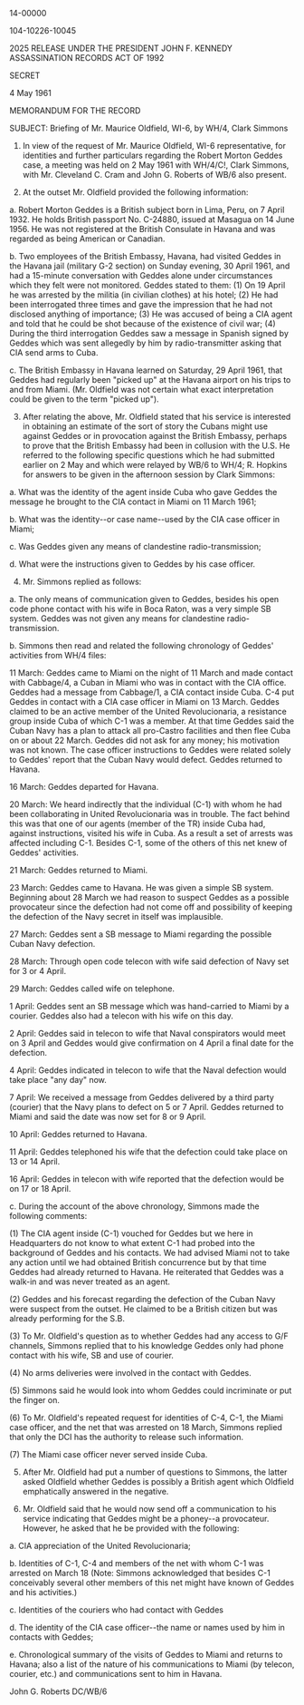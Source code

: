 14-00000

104-10226-10045

2025 RELEASE UNDER THE PRESIDENT JOHN F. KENNEDY ASSASSINATION RECORDS ACT OF 1992

SECRET

4 May 1961

MEMORANDUM FOR THE RECORD

SUBJECT: Briefing of Mr. Maurice Oldfield, WI-6, by WH/4, Clark Simmons

1. In view of the request of Mr. Maurice Oldfield, WI-6 representative, for identities and further particulars regarding the Robert Morton Geddes case, a meeting was held on 2 May 1961 with WH/4/C!, Clark Simmons, with Mr. Cleveland C. Cram and John G. Roberts of WB/6 also present.

2. At the outset Mr. Oldfield provided the following information:

a. Robert Morton Geddes is a British subject born in Lima, Peru, on 7 April 1932. He holds British passport No. C-24880, issued at Masagua on 14 June 1956. He was not registered at the British Consulate in Havana and was regarded as being American or Canadian.

b. Two employees of the British Embassy, Havana, had visited Geddes in the Havana jail (military G-2 section) on Sunday evening, 30 April 1961, and had a 15-minute conversation with Geddes alone under circumstances which they felt were not monitored. Geddes stated to them: (1) On 19 April he was arrested by the militia (in civilian clothes) at his hotel; (2) He had been interrogated three times and gave the impression that he had not disclosed anything of importance; (3) He was accused of being a CIA agent and told that he could be shot because of the existence of civil war; (4) During the third interrogation Geddes saw a message in Spanish signed by Geddes which was sent allegedly by him by radio-transmitter asking that CIA send arms to Cuba.

c. The British Embassy in Havana learned on Saturday, 29 April 1961, that Geddes had regularly been "picked up" at the Havana airport on his trips to and from Miami. (Mr. Oldfield was not certain what exact interpretation could be given to the term "picked up").

3. After relating the above, Mr. Oldfield stated that his service is interested in obtaining an estimate of the sort of story the Cubans might use against Geddes or in provocation against the British Embassy, perhaps to prove that the British Embassy had been in collusion with the U.S. He referred to the following specific questions which he had submitted earlier on 2 May and which were relayed by WB/6 to WH/4; R. Hopkins for answers to be given in the afternoon session by Clark Simmons:

a. What was the identity of the agent inside Cuba who gave Geddes the message he brought to the CIA contact in Miami on 11 March 1961;

b. What was the identity--or case name--used by the CIA case officer in Miami;

c. Was Geddes given any means of clandestine radio-transmission;

d. What were the instructions given to Geddes by his case officer.

4. Mr. Simmons replied as follows:

a. The only means of communication given to Geddes, besides his open code phone contact with his wife in Boca Raton, was a very simple SB system. Geddes was not given any means for clandestine radio-transmission.

b. Simmons then read and related the following chronology of Geddes' activities from WH/4 files:

11 March: Geddes came to Miami on the night of 11 March and made contact with Cabbage/4, a Cuban in Miami who was in contact with the CIA office. Geddes had a message from Cabbage/1, a CIA contact inside Cuba. C-4 put Geddes in contact with a CIA case officer in Miami on 13 March. Geddes claimed to be an active member of the United Revolucionaria, a resistance group inside Cuba of which C-1 was a member. At that time Geddes said the Cuban Navy has a plan to attack all pro-Castro facilities and then flee Cuba on or about 22 March. Geddes did not ask for any money; his motivation was not known. The case officer instructions to Geddes were related solely to Geddes' report that the Cuban Navy would defect. Geddes returned to Havana.

16 March: Geddes departed for Havana.

20 March: We heard indirectly that the individual (C-1) with whom he had been collaborating in United Revolucionaria was in trouble. The fact behind this was that one of our agents (member of the TR) inside Cuba had, against instructions, visited his wife in Cuba. As a result a set of arrests was affected including C-1. Besides C-1, some of the others of this net knew of Geddes' activities.

21 March: Geddes returned to Miami.

23 March: Geddes came to Havana. He was given a simple SB system. Beginning about 28 March we had reason to suspect Geddes as a possible provocateur since the defection had not come off and possibility of keeping the defection of the Navy secret in itself was implausible.

27 March: Geddes sent a SB message to Miami regarding the possible Cuban Navy defection.

28 March: Through open code telecon with wife said defection of Navy set for 3 or 4 April.

29 March: Geddes called wife on telephone.

1 April: Geddes sent an SB message which was hand-carried to Miami by a courier. Geddes also had a telecon with his wife on this day.

2 April: Geddes said in telecon to wife that Naval conspirators would meet on 3 April and Geddes would give confirmation on 4 April a final date for the defection.

4 April: Geddes indicated in telecon to wife that the Naval defection would take place "any day" now.

7 April: We received a message from Geddes delivered by a third party (courier) that the Navy plans to defect on 5 or 7 April. Geddes returned to Miami and said the date was now set for 8 or 9 April.

10 April: Geddes returned to Havana.

11 April: Geddes telephoned his wife that the defection could take place on 13 or 14 April.

16 April: Geddes in telecon with wife reported that the defection would be on 17 or 18 April.

c. During the account of the above chronology, Simmons made the following comments:

(1) The CIA agent inside (C-1) vouched for Geddes but we here in Headquarters do not know to what extent C-1 had probed into the background of Geddes and his contacts. We had advised Miami not to take any action until we had obtained British concurrence but by that time Geddes had already returned to Havana. He reiterated that Geddes was a walk-in and was never treated as an agent.

(2) Geddes and his forecast regarding the defection of the Cuban Navy were suspect from the outset. He claimed to be a British citizen but was already performing for the S.B.

(3) To Mr. Oldfield's question as to whether Geddes had any access to G/F channels, Simmons replied that to his knowledge Geddes only had phone contact with his wife, SB and use of courier.

(4) No arms deliveries were involved in the contact with Geddes.

(5) Simmons said he would look into whom Geddes could incriminate or put the finger on.

(6) To Mr. Oldfield's repeated request for identities of C-4, C-1, the Miami case officer, and the net that was arrested on 18 March, Simmons replied that only the DCI has the authority to release such information.

(7) The Miami case officer never served inside Cuba.

5. After Mr. Oldfield had put a number of questions to Simmons, the latter asked Oldfield whether Geddes is possibly a British agent which Oldfield emphatically answered in the negative.

6. Mr. Oldfield said that he would now send off a communication to his service indicating that Geddes might be a phoney--a provocateur. However, he asked that he be provided with the following:

a. CIA appreciation of the United Revolucionaria;

b. Identities of C-1, C-4 and members of the net with whom C-1 was arrested on March 18 (Note: Simmons acknowledged that besides C-1 conceivably several other members of this net might have known of Geddes and his activities.)

c. Identities of the couriers who had contact with Geddes

d. The identity of the CIA case officer--the name or names used by him in contacts with Geddes;

e. Chronological summary of the visits of Geddes to Miami and returns to Havana; also a list of the nature of his communications to Miami (by telecon, courier, etc.) and communications sent to him in Havana.

John G. Roberts
DC/WB/6
